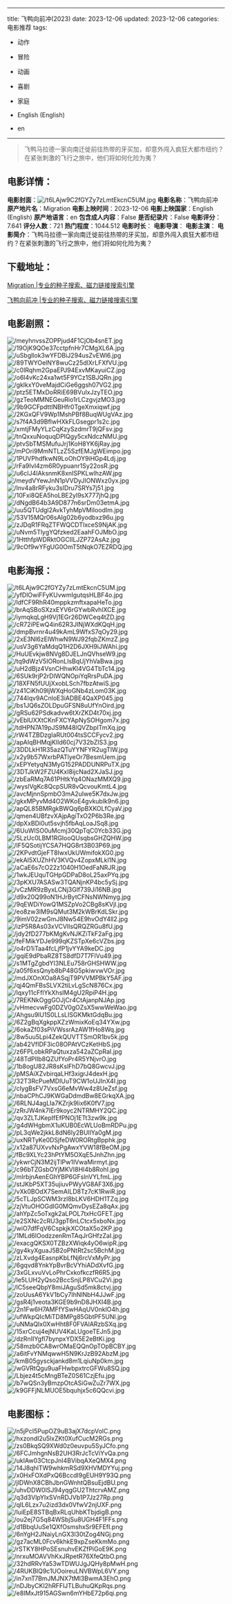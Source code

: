 
---
title: 飞鸭向前冲(2023)
date: 2023-12-06
updated: 2023-12-06
categories: 电影推荐
tags:
- 动作
- 冒险
- 动画
- 喜剧
- 家庭

- English (English)
- en
---


> 飞鸭马拉德一家向南迁徙前往热带的牙买加，却意外闯入疯狂大都市纽约？在紧张刺激的飞行之旅中，他们将如何化险为夷？

## **电影详情**：

**电影封面**：<img src="https://image.tmdb.org/t/p/w200/t6LAjw9C2fGYZy7zLmtEkcnC5UM.jpg" alt="/t6LAjw9C2fGYZy7zLmtEkcnC5UM.jpg" title="/t6LAjw9C2fGYZy7zLmtEkcnC5UM.jpg">
**电影名称**：飞鸭向前冲
**原产地片名**：Migration
**电影上映时间**：2023-12-06
**电影上映国家**：English (English)
**原产地语言**：en
**包含成人内容**：False
**是否纪录片**：False
**电影评分**：7.641
**评分人数**：721
**热门程度**：1044.512
**电影时长**：
**电影导演**：
**电影主演**：
**电影简介**：飞鸭马拉德一家向南迁徙前往热带的牙买加，却意外闯入疯狂大都市纽约？在紧张刺激的飞行之旅中，他们将如何化险为夷？

## **下载地址**：
[Migration |专业的种子搜索、磁力链接搜索引擎](https://movie.amd794.com:2083/?search=Migration&ordering=&mode=match_phrase&page_size=10&page=1)

[飞鸭向前冲 |专业的种子搜索、磁力链接搜索引擎](https://movie.amd794.com:2083/?search=%E9%A3%9E%E9%B8%AD%E5%90%91%E5%89%8D%E5%86%B2&ordering=&mode=match_phrase&page_size=10&page=1)
 

## **电影剧照**：
<img src="https://image.tmdb.org/t/p/original/meyhnvssZOPPjud4F1CjOb4snET.jpg" alt="/meyhnvssZOPPjud4F1CjOb4snET.jpg" title="/meyhnvssZOPPjud4F1CjOb4snET.jpg"><img src="https://image.tmdb.org/t/p/original/19OjK9QOe37cctpfnHr7CMgXL6A.jpg" alt="/19OjK9QOe37cctpfnHr7CMgXL6A.jpg" title="/19OjK9QOe37cctpfnHr7CMgXL6A.jpg"><img src="https://image.tmdb.org/t/p/original/uSbgllok3wYFDBiJ294usZvEWl6.jpg" alt="/uSbgllok3wYFDBiJ294usZvEWl6.jpg" title="/uSbgllok3wYFDBiJ294usZvEWl6.jpg"><img src="https://image.tmdb.org/t/p/original/89TWYOelNY8wuCz25dlXrLFXfVU.jpg" alt="/89TWYOelNY8wuCz25dlXrLFXfVU.jpg" title="/89TWYOelNY8wuCz25dlXrLFXfVU.jpg"><img src="https://image.tmdb.org/t/p/original/c0lRqhm2GpaEPJ94ExvMKayuiCZ.jpg" alt="/c0lRqhm2GpaEPJ94ExvMKayuiCZ.jpg" title="/c0lRqhm2GpaEPJ94ExvMKayuiCZ.jpg"><img src="https://image.tmdb.org/t/p/original/o6l4vKc24xa1wt5F9YCz1SBJQRn.jpg" alt="/o6l4vKc24xa1wt5F9YCz1SBJQRn.jpg" title="/o6l4vKc24xa1wt5F9YCz1SBJQRn.jpg"><img src="https://image.tmdb.org/t/p/original/gklkxY0veMajdCiGe6ggsh07VG2.jpg" alt="/gklkxY0veMajdCiGe6ggsh07VG2.jpg" title="/gklkxY0veMajdCiGe6ggsh07VG2.jpg"><img src="https://image.tmdb.org/t/p/original/ptz5ETMxDoRRiE69BVuIxJzyTEO.jpg" alt="/ptz5ETMxDoRRiE69BVuIxJzyTEO.jpg" title="/ptz5ETMxDoRRiE69BVuIxJzyTEO.jpg"><img src="https://image.tmdb.org/t/p/original/gzTeoMMNEGeuRio1rLCzgvjzMO3.jpg" alt="/gzTeoMMNEGeuRio1rLCzgvjzMO3.jpg" title="/gzTeoMMNEGeuRio1rLCzgvjzMO3.jpg"><img src="https://image.tmdb.org/t/p/original/9b9GCFpdttINBHfr0TgeXmxiqwf.jpg" alt="/9b9GCFpdttINBHfr0TgeXmxiqwf.jpg" title="/9b9GCFpdttINBHfr0TgeXmxiqwf.jpg"><img src="https://image.tmdb.org/t/p/original/2KGxQFV9Wp1MshPBf8BuqWUgVAz.jpg" alt="/2KGxQFV9Wp1MshPBf8BuqWUgVAz.jpg" title="/2KGxQFV9Wp1MshPBf8BuqWUgVAz.jpg"><img src="https://image.tmdb.org/t/p/original/s7f4A3d9BfIwHXkFLGsegpr1s2c.jpg" alt="/s7f4A3d9BfIwHXkFLGsegpr1s2c.jpg" title="/s7f4A3d9BfIwHXkFLGsegpr1s2c.jpg"><img src="https://image.tmdb.org/t/p/original/xmtjFMyYLzCqKzySzdmrT9jQFsv.jpg" alt="/xmtjFMyYLzCqKzySzdmrT9jQFsv.jpg" title="/xmtjFMyYLzCqKzySzdmrT9jQFsv.jpg"><img src="https://image.tmdb.org/t/p/original/tnQxxuNoquqDPIQgy5cxNdczNMU.jpg" alt="/tnQxxuNoquqDPIQgy5cxNdczNMU.jpg" title="/tnQxxuNoquqDPIQgy5cxNdczNMU.jpg"><img src="https://image.tmdb.org/t/p/original/ptvSbTMSMufuJrj1KoH8YK6jRay.jpg" alt="/ptvSbTMSMufuJrj1KoH8YK6jRay.jpg" title="/ptvSbTMSMufuJrj1KoH8YK6jRay.jpg"><img src="https://image.tmdb.org/t/p/original/mPOri9MmNTLzZ5SzfEMJgWEimpo.jpg" alt="/mPOri9MmNTLzZ5SzfEMJgWEimpo.jpg" title="/mPOri9MmNTLzZ5SzfEMJgWEimpo.jpg"><img src="https://image.tmdb.org/t/p/original/1PUVPhdfkwN9LoOhOY9iHGp4Ldj.jpg" alt="/1PUVPhdfkwN9LoOhOY9iHGp4Ldj.jpg" title="/1PUVPhdfkwN9LoOhOY9iHGp4Ldj.jpg"><img src="https://image.tmdb.org/t/p/original/rFa9IvI4zm6R0ypuanr1Sy22osR.jpg" alt="/rFa9IvI4zm6R0ypuanr1Sy22osR.jpg" title="/rFa9IvI4zm6R0ypuanr1Sy22osR.jpg"><img src="https://image.tmdb.org/t/p/original/u6cIJ4IAksnmK8xnISPKLwlhzAW.jpg" alt="/u6cIJ4IAksnmK8xnISPKLwlhzAW.jpg" title="/u6cIJ4IAksnmK8xnISPKLwlhzAW.jpg"><img src="https://image.tmdb.org/t/p/original/meydVYewJnN1pVVDyJIONWxz0yx.jpg" alt="/meydVYewJnN1pVVDyJIONWxz0yx.jpg" title="/meydVYewJnN1pVVDyJIONWxz0yx.jpg"><img src="https://image.tmdb.org/t/p/original/lnv4a8rRFyku3sIDru7SRYs7j51.jpg" alt="/lnv4a8rRFyku3sIDru7SRYs7j51.jpg" title="/lnv4a8rRFyku3sIDru7SRYs7j51.jpg"><img src="https://image.tmdb.org/t/p/original/10Fxi8QEA5hoLBE2yl9sX777jhQ.jpg" alt="/10Fxi8QEA5hoLBE2yl9sX777jhQ.jpg" title="/10Fxi8QEA5hoLBE2yl9sX777jhQ.jpg"><img src="https://image.tmdb.org/t/p/original/dNgdB64b3A9D877n6srDm03etmA.jpg" alt="/dNgdB64b3A9D877n6srDm03etmA.jpg" title="/dNgdB64b3A9D877n6srDm03etmA.jpg"><img src="https://image.tmdb.org/t/p/original/uu5QTUdgl2AvkTyhMpVMiIoodIm.jpg" alt="/uu5QTUdgl2AvkTyhMpVMiIoodIm.jpg" title="/uu5QTUdgl2AvkTyhMpVMiIoodIm.jpg"><img src="https://image.tmdb.org/t/p/original/53V15MQr06sAIg02b6yodbxz96u.jpg" alt="/53V15MQr06sAIg02b6yodbxz96u.jpg" title="/53V15MQr06sAIg02b6yodbxz96u.jpg"><img src="https://image.tmdb.org/t/p/original/zJDqR1FRqZTFWQCDTlxceS9NjAK.jpg" alt="/zJDqR1FRqZTFWQCDTlxceS9NjAK.jpg" title="/zJDqR1FRqZTFWQCDTlxceS9NjAK.jpg"><img src="https://image.tmdb.org/t/p/original/uNvm5TlygYQfzked2EaahFOJMbO.jpg" alt="/uNvm5TlygYQfzked2EaahFOJMbO.jpg" title="/uNvm5TlygYQfzked2EaahFOJMbO.jpg"><img src="https://image.tmdb.org/t/p/original/1HtthfpWDRktOGCIILJZP72AsAz.jpg" alt="/1HtthfpWDRktOGCIILJZP72AsAz.jpg" title="/1HtthfpWDRktOGCIILJZP72AsAz.jpg"><img src="https://image.tmdb.org/t/p/original/9cOf9wYFgUG0OmT5tNqkO7EZRDQ.jpg" alt="/9cOf9wYFgUG0OmT5tNqkO7EZRDQ.jpg" title="/9cOf9wYFgUG0OmT5tNqkO7EZRDQ.jpg">

## **电影海报**：
<img src="https://image.tmdb.org/t/p/original/t6LAjw9C2fGYZy7zLmtEkcnC5UM.jpg" alt="/t6LAjw9C2fGYZy7zLmtEkcnC5UM.jpg" title="/t6LAjw9C2fGYZy7zLmtEkcnC5UM.jpg"><img src="https://image.tmdb.org/t/p/original/yfDlOwiFFyKUvwmIgutqsHLBF4o.jpg" alt="/yfDlOwiFFyKUvwmIgutqsHLBF4o.jpg" title="/yfDlOwiFFyKUvwmIgutqsHLBF4o.jpg"><img src="https://image.tmdb.org/t/p/original/ldfCF9RhR40mppkzmftxapaHeTo.jpg" alt="/ldfCF9RhR40mppkzmftxapaHeTo.jpg" title="/ldfCF9RhR40mppkzmftxapaHeTo.jpg"><img src="https://image.tmdb.org/t/p/original/brAqSBoSXzxEYV6rGYwbRvhlXCE.jpg" alt="/brAqSBoSXzxEYV6rGYwbRvhlXCE.jpg" title="/brAqSBoSXzxEYV6rGYwbRvhlXCE.jpg"><img src="https://image.tmdb.org/t/p/original/iymqkqLgH9Vj1EGr26DWCeq4tZD.jpg" alt="/iymqkqLgH9Vj1EGr26DWCeq4tZD.jpg" title="/iymqkqLgH9Vj1EGr26DWCeq4tZD.jpg"><img src="https://image.tmdb.org/t/p/original/cR72iPEwQ4in62R3JINjWXdKQqH.jpg" alt="/cR72iPEwQ4in62R3JINjWXdKQqH.jpg" title="/cR72iPEwQ4in62R3JINjWXdKQqH.jpg"><img src="https://image.tmdb.org/t/p/original/dmpBvrnr4u49kAmL9WfxS7qOy29.jpg" alt="/dmpBvrnr4u49kAmL9WfxS7qOy29.jpg" title="/dmpBvrnr4u49kAmL9WfxS7qOy29.jpg"><img src="https://image.tmdb.org/t/p/original/2xE3NI6zElWhwN9WJ92fqbZKmzZ.jpg" alt="/2xE3NI6zElWhwN9WJ92fqbZKmzZ.jpg" title="/2xE3NI6zElWhwN9WJ92fqbZKmzZ.jpg"><img src="https://image.tmdb.org/t/p/original/usV3g6YaMdqQ1H2D6JXH9iJWAhi.jpg" alt="/usV3g6YaMdqQ1H2D6JXH9iJWAhi.jpg" title="/usV3g6YaMdqQ1H2D6JXH9iJWAhi.jpg"><img src="https://image.tmdb.org/t/p/original/HuUEvkjw8NVg8DJELJnQVhseW9.jpg" alt="/HuUEvkjw8NVg8DJELJnQVhseW9.jpg" title="/HuUEvkjw8NVg8DJELJnQVhseW9.jpg"><img src="https://image.tmdb.org/t/p/original/tq9dWzV5IORonLIsBqUjYhVaBwa.jpg" alt="/tq9dWzV5IORonLIsBqUjYhVaBwa.jpg" title="/tq9dWzV5IORonLIsBqUjYhVaBwa.jpg"><img src="https://image.tmdb.org/t/p/original/uH2dBjz4VsnCHhwKl4VG4TbTc14.jpg" alt="/uH2dBjz4VsnCHhwKl4VG4TbTc14.jpg" title="/uH2dBjz4VsnCHhwKl4VG4TbTc14.jpg"><img src="https://image.tmdb.org/t/p/original/6SUk9rjP2rDlWQNOpiYqRrsPuDA.jpg" alt="/6SUk9rjP2rDlWQNOpiYqRrsPuDA.jpg" title="/6SUk9rjP2rDlWQNOpiYqRrsPuDA.jpg"><img src="https://image.tmdb.org/t/p/original/18XFN5fUUjXxobLSch7fbzAtwiS.jpg" alt="/18XFN5fUUjXxobLSch7fbzAtwiS.jpg" title="/18XFN5fUUjXxobLSch7fbzAtwiS.jpg"><img src="https://image.tmdb.org/t/p/original/z41CiKh09ljWXqHoGNb4zLom03K.jpg" alt="/z41CiKh09ljWXqHoGNb4zLom03K.jpg" title="/z41CiKh09ljWXqHoGNb4zLom03K.jpg"><img src="https://image.tmdb.org/t/p/original/744Iqv9ACnloE3iADBE4QaXP045.jpg" alt="/744Iqv9ACnloE3iADBE4QaXP045.jpg" title="/744Iqv9ACnloE3iADBE4QaXP045.jpg"><img src="https://image.tmdb.org/t/p/original/bs1JQ6sZOLDpuGFSN8uUfYnOird.jpg" alt="/bs1JQ6sZOLDpuGFSN8uUfYnOird.jpg" title="/bs1JQ6sZOLDpuGFSN8uUfYnOird.jpg"><img src="https://image.tmdb.org/t/p/original/gRSu62PSdkadvw6tXrZKD4t70xj.jpg" alt="/gRSu62PSdkadvw6tXrZKD4t70xj.jpg" title="/gRSu62PSdkadvw6tXrZKD4t70xj.jpg"><img src="https://image.tmdb.org/t/p/original/vEblUXXtCKnFXCYApNySOHgom7x.jpg" alt="/vEblUXXtCKnFXCYApNySOHgom7x.jpg" title="/vEblUXXtCKnFXCYApNySOHgom7x.jpg"><img src="https://image.tmdb.org/t/p/original/tdHPN7A19pJS9M48lQVZbpITmXq.jpg" alt="/tdHPN7A19pJS9M48lQVZbpITmXq.jpg" title="/tdHPN7A19pJS9M48lQVZbpITmXq.jpg"><img src="https://image.tmdb.org/t/p/original/rW4TZBDzgIaRUt004tsSCCFycv2.jpg" alt="/rW4TZBDzgIaRUt004tsSCCFycv2.jpg" title="/rW4TZBDzgIaRUt004tsSCCFycv2.jpg"><img src="https://image.tmdb.org/t/p/original/apAIqBHMqjKlId60cj7V32bZIS3.jpg" alt="/apAIqBHMqjKlId60cj7V32bZIS3.jpg" title="/apAIqBHMqjKlId60cj7V32bZIS3.jpg"><img src="https://image.tmdb.org/t/p/original/3DDLkH1R35azQTuYYNFYR2ugTlW.jpg" alt="/3DDLkH1R35azQTuYYNFYR2ugTlW.jpg" title="/3DDLkH1R35azQTuYYNFYR2ugTlW.jpg"><img src="https://image.tmdb.org/t/p/original/x2y9b57WxrbPATlyeOr7BesmUem.jpg" alt="/x2y9b57WxrbPATlyeOr7BesmUem.jpg" title="/x2y9b57WxrbPATlyeOr7BesmUem.jpg"><img src="https://image.tmdb.org/t/p/original/xEPYetyqN3MyG152PADDUNRPuTX.jpg" alt="/xEPYetyqN3MyG152PADDUNRPuTX.jpg" title="/xEPYetyqN3MyG152PADDUNRPuTX.jpg"><img src="https://image.tmdb.org/t/p/original/3DTJkW2FZU4KxI8ijcNad2XJaSJ.jpg" alt="/3DTJkW2FZU4KxI8ijcNad2XJaSJ.jpg" title="/3DTJkW2FZU4KxI8ijcNad2XJaSJ.jpg"><img src="https://image.tmdb.org/t/p/original/zbEaRMq7A61PHtkYq4ONazMMXQ9.jpg" alt="/zbEaRMq7A61PHtkYq4ONazMMXQ9.jpg" title="/zbEaRMq7A61PHtkYq4ONazMMXQ9.jpg"><img src="https://image.tmdb.org/t/p/original/wyslVgKc8QcpSUR8vQcvouKmtL4.jpg" alt="/wyslVgKc8QcpSUR8vQcvouKmtL4.jpg" title="/wyslVgKc8QcpSUR8vQcvouKmtL4.jpg"><img src="https://image.tmdb.org/t/p/original/avcMjnnSpmbO3mA2uIwe5K7dxJw.jpg" alt="/avcMjnnSpmbO3mA2uIwe5K7dxJw.jpg" title="/avcMjnnSpmbO3mA2uIwe5K7dxJw.jpg"><img src="https://image.tmdb.org/t/p/original/gkxMPyvMd4O2WKoE4gvkublk9n6.jpg" alt="/gkxMPyvMd4O2WKoE4gvkublk9n6.jpg" title="/gkxMPyvMd4O2WKoE4gvkublk9n6.jpg"><img src="https://image.tmdb.org/t/p/original/apQL85BMRgkBWQq6pBXKOLfCyaV.jpg" alt="/apQL85BMRgkBWQq6pBXKOLfCyaV.jpg" title="/apQL85BMRgkBWQq6pBXKOLfCyaV.jpg"><img src="https://image.tmdb.org/t/p/original/qmen4UBfzvXAjpAgiTxO2P6b3Re.jpg" alt="/qmen4UBfzvXAjpAgiTxO2P6b3Re.jpg" title="/qmen4UBfzvXAjpAgiTxO2P6b3Re.jpg"><img src="https://image.tmdb.org/t/p/original/dpXxBDi0ut5svjh5fbAqLoaJSq8.jpg" alt="/dpXxBDi0ut5svjh5fbAqLoaJSq8.jpg" title="/dpXxBDi0ut5svjh5fbAqLoaJSq8.jpg"><img src="https://image.tmdb.org/t/p/original/6UuWISO0uMcmj30QpTqC0Ycb33G.jpg" alt="/6UuWISO0uMcmj30QpTqC0Ycb33G.jpg" title="/6UuWISO0uMcmj30QpTqC0Ycb33G.jpg"><img src="https://image.tmdb.org/t/p/original/5LzUc0LBM1RGlooQUsqbsGHZQHW.jpg" alt="/5LzUc0LBM1RGlooQUsqbsGHZQHW.jpg" title="/5LzUc0LBM1RGlooQUsqbsGHZQHW.jpg"><img src="https://image.tmdb.org/t/p/original/lF5QSotijYCSA7HQG8rt3B03P69.jpg" alt="/lF5QSotijYCSA7HQG8rt3B03P69.jpg" title="/lF5QSotijYCSA7HQG8rt3B03P69.jpg"><img src="https://image.tmdb.org/t/p/original/2KPvdtGjeFT8IwxUkUWmifokXG0.jpg" alt="/2KPvdtGjeFT8IwxUkUWmifokXG0.jpg" title="/2KPvdtGjeFT8IwxUkUWmifokXG0.jpg"><img src="https://image.tmdb.org/t/p/original/ekAI5XUZhHV3KVQv4ZopxMLkl1N.jpg" alt="/ekAI5XUZhHV3KVQv4ZopxMLkl1N.jpg" title="/ekAI5XUZhHV3KVQv4ZopxMLkl1N.jpg"><img src="https://image.tmdb.org/t/p/original/aCaE6s7cO22z1040H1OedFaNRJR.jpg" alt="/aCaE6s7cO22z1040H1OedFaNRJR.jpg" title="/aCaE6s7cO22z1040H1OedFaNRJR.jpg"><img src="https://image.tmdb.org/t/p/original/1wkJEUquTGHpGDPaD8oL25axPYq.jpg" alt="/1wkJEUquTGHpGDPaD8oL25axPYq.jpg" title="/1wkJEUquTGHpGDPaD8oL25axPYq.jpg"><img src="https://image.tmdb.org/t/p/original/3pKXU7ASASw3TQANjnKP4bc5ySj.jpg" alt="/3pKXU7ASASw3TQANjnKP4bc5ySj.jpg" title="/3pKXU7ASASw3TQANjnKP4bc5ySj.jpg"><img src="https://image.tmdb.org/t/p/original/vCzMR9zByxLCNj3Glf739Ji16NB.jpg" alt="/vCzMR9zByxLCNj3Glf739Ji16NB.jpg" title="/vCzMR9zByxLCNj3Glf739Ji16NB.jpg"><img src="https://image.tmdb.org/t/p/original/d9x20Q99oN1HJrBytCFNsNWNmyg.jpg" alt="/d9x20Q99oN1HJrBytCFNsNWNmyg.jpg" title="/d9x20Q99oN1HJrBytCFNsNWNmyg.jpg"><img src="https://image.tmdb.org/t/p/original/9qEWDiYowQ1MSZpVo2CBg8sKVjl.jpg" alt="/9qEWDiYowQ1MSZpVo2CBg8sKVjl.jpg" title="/9qEWDiYowQ1MSZpVo2CBg8sKVjl.jpg"><img src="https://image.tmdb.org/t/p/original/eo8zw3IM9sQMut3M2kWBrKdLSkr.jpg" alt="/eo8zw3IM9sQMut3M2kWBrKdLSkr.jpg" title="/eo8zw3IM9sQMut3M2kWBrKdLSkr.jpg"><img src="https://image.tmdb.org/t/p/original/9imV02zwGmJ8Nw54E9hvOdY4ll2.jpg" alt="/9imV02zwGmJ8Nw54E9hvOdY4ll2.jpg" title="/9imV02zwGmJ8Nw54E9hvOdY4ll2.jpg"><img src="https://image.tmdb.org/t/p/original/izP5R8As03xVCVIlsQRQZRGu8fU.jpg" alt="/izP5R8As03xVCVIlsQRQZRGu8fU.jpg" title="/izP5R8As03xVCVIlsQRQZRGu8fU.jpg"><img src="https://image.tmdb.org/t/p/original/jdy2fD277bKMgKvNJKZiTkF2aFg.jpg" alt="/jdy2fD277bKMgKvNJKZiTkF2aFg.jpg" title="/jdy2fD277bKMgKvNJKZiTkF2aFg.jpg"><img src="https://image.tmdb.org/t/p/original/feFMikYDJe999qKZSTpXe6cVZbs.jpg" alt="/feFMikYDJe999qKZSTpXe6cVZbs.jpg" title="/feFMikYDJe999qKZSTpXe6cVZbs.jpg"><img src="https://image.tmdb.org/t/p/original/o4rD1iTaa4fcLjfP1jvYYA9keDC.jpg" alt="/o4rD1iTaa4fcLjfP1jvYYA9keDC.jpg" title="/o4rD1iTaa4fcLjfP1jvYYA9keDC.jpg"><img src="https://image.tmdb.org/t/p/original/gqiE9dPbaRZ8TS8dfD7T7FlVu49.jpg" alt="/gqiE9dPbaRZ8TS8dfD7T7FlVu49.jpg" title="/gqiE9dPbaRZ8TS8dfD7T7FlVu49.jpg"><img src="https://image.tmdb.org/t/p/original/s1MTgZgbdYI3NLEu758rGHSHWW.jpg" alt="/s1MTgZgbdYI3NLEu758rGHSHWW.jpg" title="/s1MTgZgbdYI3NLEu758rGHSHWW.jpg"><img src="https://image.tmdb.org/t/p/original/a05f6xsQnyb8bP48G5pkiwvwVOr.jpg" alt="/a05f6xsQnyb8bP48G5pkiwvwVOr.jpg" title="/a05f6xsQnyb8bP48G5pkiwvwVOr.jpg"><img src="https://image.tmdb.org/t/p/original/mdJXOnXOa8ASqjT9PVVMPBkY5AF.jpg" alt="/mdJXOnXOa8ASqjT9PVVMPBkY5AF.jpg" title="/mdJXOnXOa8ASqjT9PVVMPBkY5AF.jpg"><img src="https://image.tmdb.org/t/p/original/qj4QmFBsSLVX2tiLvLgScN876Cx.jpg" alt="/qj4QmFBsSLVX2tiLvLgScN876Cx.jpg" title="/qj4QmFBsSLVX2tiLvLgScN876Cx.jpg"><img src="https://image.tmdb.org/t/p/original/lqxy11cFfIYkXhsIM4gU2RpiP4H.jpg" alt="/lqxy11cFfIYkXhsIM4gU2RpiP4H.jpg" title="/lqxy11cFfIYkXhsIM4gU2RpiP4H.jpg"><img src="https://image.tmdb.org/t/p/original/7REKNkOggGOJjCr4CtAjanpNJAp.jpg" alt="/7REKNkOggGOJjCr4CtAjanpNJAp.jpg" title="/7REKNkOggGOJjCr4CtAjanpNJAp.jpg"><img src="https://image.tmdb.org/t/p/original/vHmecvwFg0DZV0gOZsX5wwWeWao.jpg" alt="/vHmecvwFg0DZV0gOZsX5wwWeWao.jpg" title="/vHmecvwFg0DZV0gOZsX5wwWeWao.jpg"><img src="https://image.tmdb.org/t/p/original/Ahgsu9lU1S0LLsLISGKMktGdqBu.jpg" alt="/Ahgsu9lU1S0LLsLISGKMktGdqBu.jpg" title="/Ahgsu9lU1S0LLsLISGKMktGdqBu.jpg"><img src="https://image.tmdb.org/t/p/original/6Z2gBqXgkppXZzWmixKoEq34YXw.jpg" alt="/6Z2gBqXgkppXZzWmixKoEq34YXw.jpg" title="/6Z2gBqXgkppXZzWmixKoEq34YXw.jpg"><img src="https://image.tmdb.org/t/p/original/6okaZf03sPiVWssrAzAW1fHo8Wq.jpg" alt="/6okaZf03sPiVWssrAzAW1fHo8Wq.jpg" title="/6okaZf03sPiVWssrAzAW1fHo8Wq.jpg"><img src="https://image.tmdb.org/t/p/original/8w5uu5Lpi4ZekQUVTTSmOR1bv5k.jpg" alt="/8w5uu5Lpi4ZekQUVTTSmOR1bv5k.jpg" title="/8w5uu5Lpi4ZekQUVTTSmOR1bv5k.jpg"><img src="https://image.tmdb.org/t/p/original/ab42VfIDF3ic08OPAtVCzKetHbS.jpg" alt="/ab42VfIDF3ic08OPAtVCzKetHbS.jpg" title="/ab42VfIDF3ic08OPAtVCzKetHbS.jpg"><img src="https://image.tmdb.org/t/p/original/z6FPLobkRPaQtuxza542aZCpRaI.jpg" alt="/z6FPLobkRPaQtuxza542aZCpRaI.jpg" title="/z6FPLobkRPaQtuxza542aZCpRaI.jpg"><img src="https://image.tmdb.org/t/p/original/48TdPIIb8QZUfYoPr4R5YNjvrO.jpg" alt="/48TdPIIb8QZUfYoPr4R5YNjvrO.jpg" title="/48TdPIIb8QZUfYoPr4R5YNjvrO.jpg"><img src="https://image.tmdb.org/t/p/original/1b8ogU82JR8sKslFhD7bQ8GwcvJ.jpg" alt="/1b8ogU82JR8sKslFhD7bQ8GwcvJ.jpg" title="/1b8ogU82JR8sKslFhD7bQ8GwcvJ.jpg"><img src="https://image.tmdb.org/t/p/original/pMSAiXZvbirqaLHf3xigrJ4dexH.jpg" alt="/pMSAiXZvbirqaLHf3xigrJ4dexH.jpg" title="/pMSAiXZvbirqaLHf3xigrJ4dexH.jpg"><img src="https://image.tmdb.org/t/p/original/32T3RcPueMDIUuT9CW1oUJInX4I.jpg" alt="/32T3RcPueMDIUuT9CW1oUJInX4I.jpg" title="/32T3RcPueMDIUuT9CW1oUJInX4I.jpg"><img src="https://image.tmdb.org/t/p/original/cIygBsFV7VxsG6eMvWw4z8UeZsf.jpg" alt="/cIygBsFV7VxsG6eMvWw4z8UeZsf.jpg" title="/cIygBsFV7VxsG6eMvWw4z8UeZsf.jpg"><img src="https://image.tmdb.org/t/p/original/nbaCPhCJ9KWGaDdmdBw8EGrkqXA.jpg" alt="/nbaCPhCJ9KWGaDdmdBw8EGrkqXA.jpg" title="/nbaCPhCJ9KWGaDdmdBw8EGrkqXA.jpg"><img src="https://image.tmdb.org/t/p/original/6RLNJ4agLIa7KZrjk9lix6K0fV7.jpg" alt="/6RLNJ4agLIa7KZrjk9lix6K0fV7.jpg" title="/6RLNJ4agLIa7KZrjk9lix6K0fV7.jpg"><img src="https://image.tmdb.org/t/p/original/zRrJW4nk7lEr9koyc2NTRMHY2QC.jpg" alt="/zRrJW4nk7lEr9koyc2NTRMHY2QC.jpg" title="/zRrJW4nk7lEr9koyc2NTRMHY2QC.jpg"><img src="https://image.tmdb.org/t/p/original/qv3ZLTJKepIfEfPNOj1ETt3zw9k.jpg" alt="/qv3ZLTJKepIfEfPNOj1ETt3zw9k.jpg" title="/qv3ZLTJKepIfEfPNOj1ETt3zw9k.jpg"><img src="https://image.tmdb.org/t/p/original/g4dWHgbmX1uKUB0EcWLUoBmRDPu.jpg" alt="/g4dWHgbmX1uKUB0EcWLUoBmRDPu.jpg" title="/g4dWHgbmX1uKUB0EcWLUoBmRDPu.jpg"><img src="https://image.tmdb.org/t/p/original/pL3qWe2jkkL8dN6ly2BUIlYa0gM.jpg" alt="/pL3qWe2jkkL8dN6ly2BUIlYa0gM.jpg" title="/pL3qWe2jkkL8dN6ly2BUIlYa0gM.jpg"><img src="https://image.tmdb.org/t/p/original/uxNRTyKe0DSjfeDW0RORtgBpphk.jpg" alt="/uxNRTyKe0DSjfeDW0RORtgBpphk.jpg" title="/uxNRTyKe0DSjfeDW0RORtgBpphk.jpg"><img src="https://image.tmdb.org/t/p/original/x12a87UXvvNxPgAwxYVW18fBeOM.jpg" alt="/x12a87UXvvNxPgAwxYVW18fBeOM.jpg" title="/x12a87UXvvNxPgAwxYVW18fBeOM.jpg"><img src="https://image.tmdb.org/t/p/original/fBc9XLYc23hPtYM5OXqE5JnhZhn.jpg" alt="/fBc9XLYc23hPtYM5OXqE5JnhZhn.jpg" title="/fBc9XLYc23hPtYM5OXqE5JnhZhn.jpg"><img src="https://image.tmdb.org/t/p/original/ykwrCjN3M2ijTlPw1IVwaMirmyt.jpg" alt="/ykwrCjN3M2ijTlPw1IVwaMirmyt.jpg" title="/ykwrCjN3M2ijTlPw1IVwaMirmyt.jpg"><img src="https://image.tmdb.org/t/p/original/c96bTZGsbOYjMKVI8HI4b8RohI.jpg" alt="/c96bTZGsbOYjMKVI8HI4b8RohI.jpg" title="/c96bTZGsbOYjMKVI8HI4b8RohI.jpg"><img src="https://image.tmdb.org/t/p/original/mIrbjnAenEGhYBP6GFslnVYLfmL.jpg" alt="/mIrbjnAenEGhYBP6GFslnVYLfmL.jpg" title="/mIrbjnAenEGhYBP6GFslnVYLfmL.jpg"><img src="https://image.tmdb.org/t/p/original/stJKbP5XT35ujiuvPWyVG8AF3X6.jpg" alt="/stJKbP5XT35ujiuvPWyVG8AF3X6.jpg" title="/stJKbP5XT35ujiuvPWyVG8AF3X6.jpg"><img src="https://image.tmdb.org/t/p/original/vXk0BOdX7SemAILD8Tz7cK1RwiR.jpg" alt="/vXk0BOdX7SemAILD8Tz7cK1RwiR.jpg" title="/vXk0BOdX7SemAILD8Tz7cK1RwiR.jpg"><img src="https://image.tmdb.org/t/p/original/5cTLJpSCWM3rzl8bLKV6HDH1TZq.jpg" alt="/5cTLJpSCWM3rzl8bLKV6HDH1TZq.jpg" title="/5cTLJpSCWM3rzl8bLKV6HDH1TZq.jpg"><img src="https://image.tmdb.org/t/p/original/zjVtuOHOGdIG0MQmvDysEZa8qAx.jpg" alt="/zjVtuOHOGdIG0MQmvDysEZa8qAx.jpg" title="/zjVtuOHOGdIG0MQmvDysEZa8qAx.jpg"><img src="https://image.tmdb.org/t/p/original/ahYpZc5oTxgk2aLPOL7txHcGFET.jpg" alt="/ahYpZc5oTxgk2aLPOL7txHcGFET.jpg" title="/ahYpZc5oTxgk2aLPOL7txHcGFET.jpg"><img src="https://image.tmdb.org/t/p/original/e2SXNc2cRU3gpT6nLCtcx5xboNx.jpg" alt="/e2SXNc2cRU3gpT6nLCtcx5xboNx.jpg" title="/e2SXNc2cRU3gpT6nLCtcx5xboNx.jpg"><img src="https://image.tmdb.org/t/p/original/wiO7dfFqV6CspkjkXCOtaX5o2KP.jpg" alt="/wiO7dfFqV6CspkjkXCOtaX5o2KP.jpg" title="/wiO7dfFqV6CspkjkXCOtaX5o2KP.jpg"><img src="https://image.tmdb.org/t/p/original/1MLd6lOodzzenRmTAqJrGHfzZaI.jpg" alt="/1MLd6lOodzzenRmTAqJrGHfzZaI.jpg" title="/1MLd6lOodzzenRmTAqJrGHfzZaI.jpg"><img src="https://image.tmdb.org/t/p/original/exacgQKSX0TZBzXWiqk4yO6wipR.jpg" alt="/exacgQKSX0TZBzXWiqk4yO6wipR.jpg" title="/exacgQKSX0TZBzXWiqk4yO6wipR.jpg"><img src="https://image.tmdb.org/t/p/original/gy4kyXguaJ5B2oPNtRt2sc5BchM.jpg" alt="/gy4kyXguaJ5B2oPNtRt2sc5BchM.jpg" title="/gy4kyXguaJ5B2oPNtRt2sc5BchM.jpg"><img src="https://image.tmdb.org/t/p/original/zLXvdg4EasnpKbLfNj6rcVxMyPr.jpg" alt="/zLXvdg4EasnpKbLfNj6rcVxMyPr.jpg" title="/zLXvdg4EasnpKbLfNj6rcVxMyPr.jpg"><img src="https://image.tmdb.org/t/p/original/6gqvd8YnkYpBvrBcVYhiADdXvfG.jpg" alt="/6gqvd8YnkYpBvrBcVYhiADdXvfG.jpg" title="/6gqvd8YnkYpBvrBcVYhiADdXvfG.jpg"><img src="https://image.tmdb.org/t/p/original/3xGLxvuVvLoPhrCxkofkczfR6R5.jpg" alt="/3xGLxvuVvLoPhrCxkofkczfR6R5.jpg" title="/3xGLxvuVvLoPhrCxkofkczfR6R5.jpg"><img src="https://image.tmdb.org/t/p/original/le5LUH2yQso2BccSnjLP8VCu2Vi.jpg" alt="/le5LUH2yQso2BccSnjLP8VCu2Vi.jpg" title="/le5LUH2yQso2BccSnjLP8VCu2Vi.jpg"><img src="https://image.tmdb.org/t/p/original/lC5seeQbpY8miJAguSd5mk8ctvj.jpg" alt="/lC5seeQbpY8miJAguSd5mk8ctvj.jpg" title="/lC5seeQbpY8miJAguSd5mk8ctvj.jpg"><img src="https://image.tmdb.org/t/p/original/zoUusA6YkV1bCy7IhNlNbH4JJwF.jpg" alt="/zoUusA6YkV1bCy7IhNlNbH4JJwF.jpg" title="/zoUusA6YkV1bCy7IhNlNbH4JJwF.jpg"><img src="https://image.tmdb.org/t/p/original/gsR4j1veota3KGE9b9nD8JHXI4B.jpg" alt="/gsR4j1veota3KGE9b9nD8JHXI4B.jpg" title="/gsR4j1veota3KGE9b9nD8JHXI4B.jpg"><img src="https://image.tmdb.org/t/p/original/2n1Fw6H7AMFfYSwHAqUV0nklO4h.jpg" alt="/2n1Fw6H7AMFfYSwHAqUV0nklO4h.jpg" title="/2n1Fw6H7AMFfYSwHAqUV0nklO4h.jpg"><img src="https://image.tmdb.org/t/p/original/ufWkpQIcMiTD8MPg85GbtPF5UNl.jpg" alt="/ufWkpQIcMiTD8MPg85GbtPF5UNl.jpg" title="/ufWkpQIcMiTD8MPg85GbtPF5UNl.jpg"><img src="https://image.tmdb.org/t/p/original/uNMaQIx0XwHht8F0FVAlARzbSXq.jpg" alt="/uNMaQIx0XwHht8F0FVAlARzbSXq.jpg" title="/uNMaQIx0XwHht8F0FVAlARzbSXq.jpg"><img src="https://image.tmdb.org/t/p/original/15xrCcuj4ejNUV4KaLUgoeTEJn5.jpg" alt="/15xrCcuj4ejNUV4KaLUgoeTEJn5.jpg" title="/15xrCcuj4ejNUV4KaLUgoeTEJn5.jpg"><img src="https://image.tmdb.org/t/p/original/dzRnIIYgfl7bynpxYDX5E2eBtKi.jpg" alt="/dzRnIIYgfl7bynpxYDX5E2eBtKi.jpg" title="/dzRnIIYgfl7bynpxYDX5E2eBtKi.jpg"><img src="https://image.tmdb.org/t/p/original/58mzb0CA8wrOMaEQQnOpTOpBCBY.jpg" alt="/58mzb0CA8wrOMaEQQnOpTOpBCBY.jpg" title="/58mzb0CA8wrOMaEQQnOpTOpBCBY.jpg"><img src="https://image.tmdb.org/t/p/original/a6itFvYNMqwwH5N9KrJzB92AbzM.jpg" alt="/a6itFvYNMqwwH5N9KrJzB92AbzM.jpg" title="/a6itFvYNMqwwH5N9KrJzB92AbzM.jpg"><img src="https://image.tmdb.org/t/p/original/kmB05gysckjankd8m1LqiuNp0km.jpg" alt="/kmB05gysckjankd8m1LqiuNp0km.jpg" title="/kmB05gysckjankd8m1LqiuNp0km.jpg"><img src="https://image.tmdb.org/t/p/original/wGVRtQgu9uaFHwbpxtrcGFWu8SQ.jpg" alt="/wGVRtQgu9uaFHwbpxtrcGFWu8SQ.jpg" title="/wGVRtQgu9uaFHwbpxtrcGFWu8SQ.jpg"><img src="https://image.tmdb.org/t/p/original/Lbjez4t5cMngBTeZ0S61CzjEfu.jpg" alt="/Lbjez4t5cMngBTeZ0S61CzjEfu.jpg" title="/Lbjez4t5cMngBTeZ0S61CzjEfu.jpg"><img src="https://image.tmdb.org/t/p/original/b7wQSn3yBmzpOtcASiGwZuZr7WX.jpg" alt="/b7wQSn3yBmzpOtcASiGwZuZr7WX.jpg" title="/b7wQSn3yBmzpOtcASiGwZuZr7WX.jpg"><img src="https://image.tmdb.org/t/p/original/k9GFFjNLMUOE5bquhjx5c6QQcvi.jpg" alt="/k9GFFjNLMUOE5bquhjx5c6QQcvi.jpg" title="/k9GFFjNLMUOE5bquhjx5c6QQcvi.jpg">

## **电影图标**：
<img src="https://image.tmdb.org/t/p/original/n5jPcI5PupOZ9uB3ajX7dcpVolC.png" alt="/n5jPcI5PupOZ9uB3ajX7dcpVolC.png" title="/n5jPcI5PupOZ9uB3ajX7dcpVolC.png"><img src="https://image.tmdb.org/t/p/original/hxzondI2u5lxZKt0XufCucM2RGs.png" alt="/hxzondI2u5lxZKt0XufCucM2RGs.png" title="/hxzondI2u5lxZKt0XufCucM2RGs.png"><img src="https://image.tmdb.org/t/p/original/zs0BkqSQ9XWd0z0euvpu5SyJCfo.png" alt="/zs0BkqSQ9XWd0z0euvpu5SyJCfo.png" title="/zs0BkqSQ9XWd0z0euvpu5SyJCfo.png"><img src="https://image.tmdb.org/t/p/original/6FCJmhgnNsB2UH3RrJcTcViYvQa.png" alt="/6FCJmhgnNsB2UH3RrJcTcViYvQa.png" title="/6FCJmhgnNsB2UH3RrJcTcViYvQa.png"><img src="https://image.tmdb.org/t/p/original/ukIAw03CtcpJnI4BVibqAXeQMX4.png" alt="/ukIAw03CtcpJnI4BVibqAXeQMX4.png" title="/ukIAw03CtcpJnI4BVibqAXeQMX4.png"><img src="https://image.tmdb.org/t/p/original/14J8qhlTW9whkmRSd9XHVMDYYuj.png" alt="/14J8qhlTW9whkmRSd9XHVMDYYuj.png" title="/14J8qhlTW9whkmRSd9XHVMDYYuj.png"><img src="https://image.tmdb.org/t/p/original/x0HxFOXdPxQ6BccdI9gEUH9Y93Q.png" alt="/x0HxFOXdPxQ6BccdI9gEUH9Y93Q.png" title="/x0HxFOXdPxQ6BccdI9gEUH9Y93Q.png"><img src="https://image.tmdb.org/t/p/original/jlDWnX8CBhJbnGWnhtQBsuEjdBU.png" alt="/jlDWnX8CBhJbnGWnhtQBsuEjdBU.png" title="/jlDWnX8CBhJbnGWnhtQBsuEjdBU.png"><img src="https://image.tmdb.org/t/p/original/uhvDDW0lSJ94yqgGU2ThtcrvAMZ.png" alt="/uhvDDW0lSJ94yqgGU2ThtcrvAMZ.png" title="/uhvDDW0lSJ94yqgGU2ThtcrvAMZ.png"><img src="https://image.tmdb.org/t/p/original/q3d3VlpYIxSVnRDJVb1P7Jz27Rp.png" alt="/q3d3VlpYIxSVnRDJVb1P7Jz27Rp.png" title="/q3d3VlpYIxSVnRDJVb1P7Jz27Rp.png"><img src="https://image.tmdb.org/t/p/original/qIL6Lzx7u2izd3dx0VfwV2njUXF.png" alt="/qIL6Lzx7u2izd3dx0VfwV2njUXF.png" title="/qIL6Lzx7u2izd3dx0VfwV2njUXF.png"><img src="https://image.tmdb.org/t/p/original/luiEpE8STBqBxRLqUhbKTbjdigB.png" alt="/luiEpE8STBqBxRLqUhbKTbjdigB.png" title="/luiEpE8STBqBxRLqUhbKTbjdigB.png"><img src="https://image.tmdb.org/t/p/original/ou2ej7G5q84WSbjSu8UGH4F1FFs.png" alt="/ou2ej7G5q84WSbjSu8UGH4F1FFs.png" title="/ou2ej7G5q84WSbjSu8UGH4F1FFs.png"><img src="https://image.tmdb.org/t/p/original/d1BbqUuSe1QXfOsmshxSr9EFEfI.png" alt="/d1BbqUuSe1QXfOsmshxSr9EFEfI.png" title="/d1BbqUuSe1QXfOsmshxSr9EFEfI.png"><img src="https://image.tmdb.org/t/p/original/6nYgH2JNaiyLnGX3l30tZog4NGj.png" alt="/6nYgH2JNaiyLnGX3l30tZog4NGj.png" title="/6nYgH2JNaiyLnGX3l30tZog4NGj.png"><img src="https://image.tmdb.org/t/p/original/gz7acML0Fcv6khkE9xpZseKkmMo.png" alt="/gz7acML0Fcv6khkE9xpZseKkmMo.png" title="/gz7acML0Fcv6khkE9xpZseKkmMo.png"><img src="https://image.tmdb.org/t/p/original/rSTKY8HPoSEsnuhvEKZfPiGoE9K.png" alt="/rSTKY8HPoSEsnuhvEKZfPiGoE9K.png" title="/rSTKY8HPoSEsnuhvEKZfPiGoE9K.png"><img src="https://image.tmdb.org/t/p/original/nrxuMOAVVhKxJRpetR76XfeQtbO.png" alt="/nrxuMOAVVhKxJRpetR76XfeQtbO.png" title="/nrxuMOAVVhKxJRpetR76XfeQtbO.png"><img src="https://image.tmdb.org/t/p/original/32hdRRvYa53wTDWUJgJQHy8pMwH.png" alt="/32hdRRvYa53wTDWUJgJQHy8pMwH.png" title="/32hdRRvYa53wTDWUJgJQHy8pMwH.png"><img src="https://image.tmdb.org/t/p/original/4RUKBlQ9c1UOoireuLNVBWpL6VY.png" alt="/4RUKBlQ9c1UOoireuLNVBWpL6VY.png" title="/4RUKBlQ9c1UOoireuLNVBWpL6VY.png"><img src="https://image.tmdb.org/t/p/original/in7xnT7BmJMJNX7tMl3BwmA3EhO.png" alt="/in7xnT7BmJMJNX7tMl3BwmA3EhO.png" title="/in7xnT7BmJMJNX7tMl3BwmA3EhO.png"><img src="https://image.tmdb.org/t/p/original/nDJbyCKl2hRFFlJTLBuhuQKpRqs.png" alt="/nDJbyCKl2hRFFlJTLBuhuQKpRqs.png" title="/nDJbyCKl2hRFFlJTLBuhuQKpRqs.png"><img src="https://image.tmdb.org/t/p/original/e8IMxJt915AGSwn6mYHbE72p6qi.png" alt="/e8IMxJt915AGSwn6mYHbE72p6qi.png" title="/e8IMxJt915AGSwn6mYHbE72p6qi.png">
